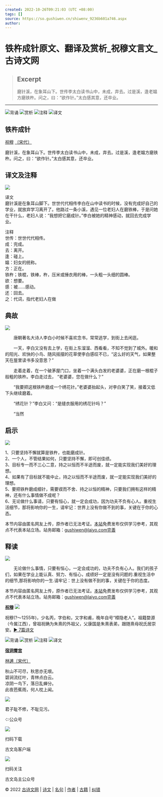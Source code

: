```yaml
---
created: 2022-10-26T09:21:03 (UTC +08:00)
tags: []
source: https://so.gushiwen.cn/shiwenv_9236b601a746.aspx
author: 
---
```


# 铁杵成针原文、翻译及赏析_祝穆文言文_古诗文网

> ## Excerpt
> 磨针溪，在象耳山下。世传李太白读书山中，未成，弃去。过是溪，逢老媪方磨铁杵。问之，曰：“欲作针。”太白感其意，还卒业。

---
![背诵](https://song.gushiwen.cn/siteimg/bei-pic.png) ![赏析](https://song.gushiwen.cn/siteimg/shang-pic.png) ![注释](https://song.gushiwen.cn/siteimg/zhu-pic.png) ![译文](https://song.gushiwen.cn/siteimg/yi-pic.png)

## 铁杵成针

[祝穆](https://so.gushiwen.cn/authorv_d6d8769c56ea.aspx) [〔宋代〕](https://so.gushiwen.cn/shiwens/default.aspx?cstr=%e5%ae%8b%e4%bb%a3)

磨针溪，在象耳山下。世传李太白读书山中，未成，弃去。过是溪，逢老媪方磨铁杵。问之，曰：“欲作针。”太白感其意，还卒业。

## 译文及注释

![](https://song.gushiwen.cn/siteimg/speak-er.png)

译文  
磨针溪是在象耳山脚下。世世代代相传李白在山中读书的时候，没有完成好自己的学业，就放弃学习离开了。他路过一条小溪，遇见一位老妇人在磨铁棒，于是问她在干什么，老妇人说：“我想把它磨成针。”李白被她的精神感动，就回去完成学业。

注释  
世传：世世代代相传。  
成：完成。  
去：离开。  
逢：碰上。  
媪：妇女的统称。  
方：正在。  
铁杵；铁棍，铁棒，杵，压米或捶衣用的棒，一头粗一头细的圆棒。  
欲：想要。  
感：被......感动。  
还：回去。  
之：代词，指代老妇人在做

## 典故

![](https://song.gushiwen.cn/siteimg/speak-er.png)

　　唐朝著名大诗人李白小时候不喜欢念书，常常逃学，到街上去闲逛。

　　一天，李白又没有去上学，在街上东溜溜、西看看，不知不觉到了城外。暖和的阳光、欢快的小鸟、随风摇摆的花草使李白感叹不已，“这么好的天气，如果整天在屋里读书多没意思？”

　　走着走着，在一个破茅屋门口，坐着一个满头白发的老婆婆，正在磨一根棍子般粗的铁杵。李白走过去， “老婆婆，您在做什么？”

　　“我要把这根铁杵磨成一个绣花针。”老婆婆抬起头，对李白笑了笑，接着又低下头继续磨着。

　　“绣花针？”李白又问：“是缝衣服用的绣花针吗？”

　　“当然

## 启示

![](https://song.gushiwen.cn/siteimg/speak-er.png)

1、只要坚持不懈就算是铁杵，也能磨成针。  
2、一个人，不管结果如何，只要坚持不懈，即可创佳绩。  
3、目标专一而不三心二意，持之以恒而不半途而废，就一定能实现我们美好的理想。  
4、如果有了目标就不能中止，持之以恒而不半途而废，就一定能实现我们美好的理想。  
5、要把铁杵磨成细针，需要锲而不舍、持之以恒的精神，只要我们拥有这样的精神，还有什么事情做不成呢？  
6、无论做什么事请，只要有恒心，就一定会成功，因为功夫不负有心人。重视生活细节，那将影响你的一生，请牢记：世界上没有你做不到的事，关键在于你的心态。

本节内容由匿名网友上传，原作者已无法考证。[本站](https://www.gushiwen.cn/)免费发布仅供学习参考，其观点不代表本站立场。站务邮箱：gushiwen@laiyo.com[完善](https://so.gushiwen.cn/jiucuo.aspx?u=%e8%b5%8f%e6%9e%902081%e3%80%8a%e5%90%af%e7%a4%ba%e3%80%8b)

## 释读

![](https://song.gushiwen.cn/siteimg/speak-er.png)

　　无论做什么事情，只要有恒心，一定会成功的，功夫不负有心人。我们的孩子们，如果在学业上能认真、努力、有恒心，成绩好一定是没有问题的.重视生活中的细节,那将影响你的一生.请牢记：世上没有做不到的事，关键在于你的态度。

本节内容由匿名网友上传，原作者已无法考证。[本站](https://www.gushiwen.cn/)免费发布仅供学习参考，其观点不代表本站立场。站务邮箱：gushiwen@laiyo.com[完善](https://so.gushiwen.cn/jiucuo.aspx?u=%e8%b5%8f%e6%9e%902080%e3%80%8a%e9%87%8a%e8%af%bb%e3%80%8b)

[**祝穆**](https://so.gushiwen.cn/authorv_d6d8769c56ea.aspx) ![](https://song.gushiwen.cn/siteimg/speak-er.png)

祝穆(?～1255年)，少名丙，字伯和，又字和甫，晚年自号“樟隐老人”。祖籍婺源（今属江西），曾祖祝确为朱熹的外祖父，父康国是朱熹表弟，跟随熹母祝氏居崇安。[► 7篇诗文](https://so.gushiwen.cn/shiwens/default.aspx?astr=%e7%a5%9d%e7%a9%86)

![背诵](https://song.gushiwen.cn/siteimg/bei-pic.png) ![赏析](https://song.gushiwen.cn/siteimg/shang-pic.png) ![注释](https://song.gushiwen.cn/siteimg/zhu-pic.png) ![译文](https://song.gushiwen.cn/siteimg/yi-pic.png)

[**宿洞霄宫**](https://so.gushiwen.cn/shiwenv_3eef44bfcae9.aspx)

[林逋](https://so.gushiwen.cn/authorv.aspx?name=%e6%9e%97%e9%80%8b)[〔宋代〕](https://so.gushiwen.cn/shiwens/default.aspx?cstr=%e5%ae%8b%e4%bb%a3)

秋山不可尽，秋思亦无垠。  
碧涧流红叶，青林点白云。  
凉阴一鸟下，落日乱蝉分。  
此夜芭蕉雨，何人枕上闻。

![](https://song.gushiwen.cn/siteimg/app/erma_guwendao.png)

君子耻不修，不耻见污。

⇦公众号

![](https://song.gushiwen.cn/siteimg/app/appdownGwd2021.png)

扫码下载

古文岛客户端

![](https://song.gushiwen.cn/siteimg/app/erma_guwendao.png)

扫码关注

古文岛主公众号

© 2022 [古诗文网](https://www.gushiwen.cn/) | [诗文](https://so.gushiwen.cn/shiwens/) | [名句](https://so.gushiwen.cn/mingjus/) | [作者](https://so.gushiwen.cn/authors/) | [古籍](https://so.gushiwen.cn/guwen/) | [纠错](https://so.gushiwen.cn/jiucuo.aspx?u=)
